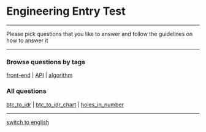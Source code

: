 # Engineering Entry Test

---

Please pick questions that you like to answer and follow the guidelines on how to answer it

---

### Browse questions by tags

[front-end](q/id/tags/front-end.md) 
| [API](q/id/tags/API.md) 
| [algorithm](q/id/tags/algorithm.md) 

### All questions

[btc_to_idr](q/id/btc_to_idr.md) 
| [btc_to_idr_chart](q/id/btc_to_idr_chart.md) 
| [holes_in_number](q/id/holes_in_number.md) 

---

[switch to english](README.md)

